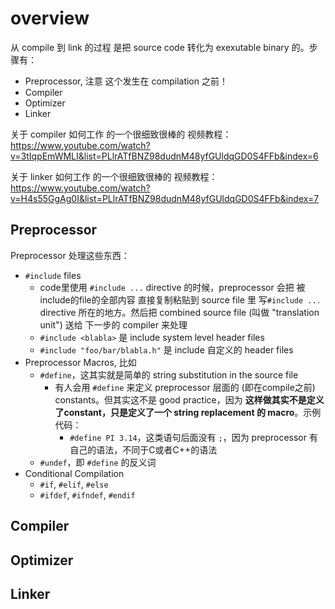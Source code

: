 # overview
从 compile 到 link 的过程 是把 source code 转化为 exexutable binary 的。步骤有：
* Preprocessor, 注意 这个发生在 compilation 之前！
* Compiler
* Optimizer
* Linker

关于 compiler 如何工作 的一个很细致很棒的 视频教程：https://www.youtube.com/watch?v=3tIqpEmWMLI&list=PLlrATfBNZ98dudnM48yfGUldqGD0S4FFb&index=6

关于 linker 如何工作 的一个很细致很棒的 视频教程：https://www.youtube.com/watch?v=H4s55GgAg0I&list=PLlrATfBNZ98dudnM48yfGUldqGD0S4FFb&index=7

## Preprocessor
Preprocessor 处理这些东西：
* `#include` files
  * code里使用 `#include ...` directive 的时候，preprocessor 会把 被include的file的全部内容 直接复制粘贴到 source file 里 写`#include ...` directive 所在的地方。然后把 combined source file (叫做 "translation unit") 送给 下一步的 compiler 来处理
  * `#include <blabla>` 是 include system level header files
  * `#include "foo/bar/blabla.h"` 是 include 自定义的 header files
* Preprocessor Macros, 比如
  * `#define`，这其实就是简单的 string substitution in the source file
    * 有人会用 `#define` 来定义 preprocessor 层面的 (即在compile之前) constants。但其实这不是 good practice，因为 **这样做其实不是定义了constant，只是定义了一个 string replacement 的 macro**。示例代码：
      * `#define PI 3.14`，这类语句后面没有 `;`，因为 preprocessor 有自己的语法，不同于C或者C++的语法
  * `#undef`，即 `#define` 的反义词
* Conditional Compilation
  * `#if`, `#elif`, `#else`
  * `#ifdef`, `#ifndef`, `#endif`



## Compiler



## Optimizer



## Linker


